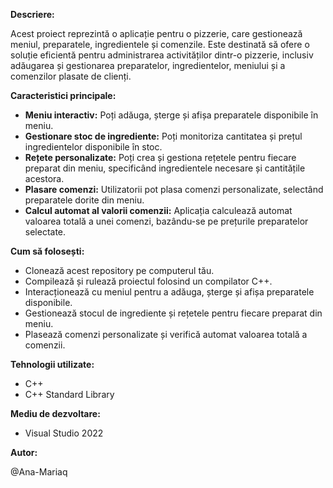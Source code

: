 **Descriere:**

Acest proiect reprezintă o aplicație pentru o pizzerie, care gestionează meniul, preparatele, ingredientele și comenzile. Este destinată să ofere o soluție eficientă pentru administrarea activităților dintr-o pizzerie, inclusiv adăugarea și gestionarea preparatelor, ingredientelor, meniului și a comenzilor plasate de clienți.

**Caracteristici principale:**

- **Meniu interactiv:** Poți adăuga, șterge și afișa preparatele disponibile în meniu.
- **Gestionare stoc de ingrediente:** Poți monitoriza cantitatea și prețul ingredientelor disponibile în stoc.
- **Rețete personalizate:** Poți crea și gestiona rețetele pentru fiecare preparat din meniu, specificând ingredientele necesare și cantitățile acestora.
- **Plasare comenzi:** Utilizatorii pot plasa comenzi personalizate, selectând preparatele dorite din meniu.
- **Calcul automat al valorii comenzii:** Aplicația calculează automat valoarea totală a unei comenzi, bazându-se pe prețurile preparatelor selectate.

**Cum să folosești:**

- Clonează acest repository pe computerul tău.
- Compilează și rulează proiectul folosind un compilator C++.
- Interacționează cu meniul pentru a adăuga, șterge și afișa preparatele disponibile.
- Gestionează stocul de ingrediente și rețetele pentru fiecare preparat din meniu.
- Plasează comenzi personalizate și verifică automat valoarea totală a comenzii.

**Tehnologii utilizate:**

- C++
- C++ Standard Library

**Mediu de dezvoltare:**

- Visual Studio 2022

**Autor:**

@Ana-Mariaq

